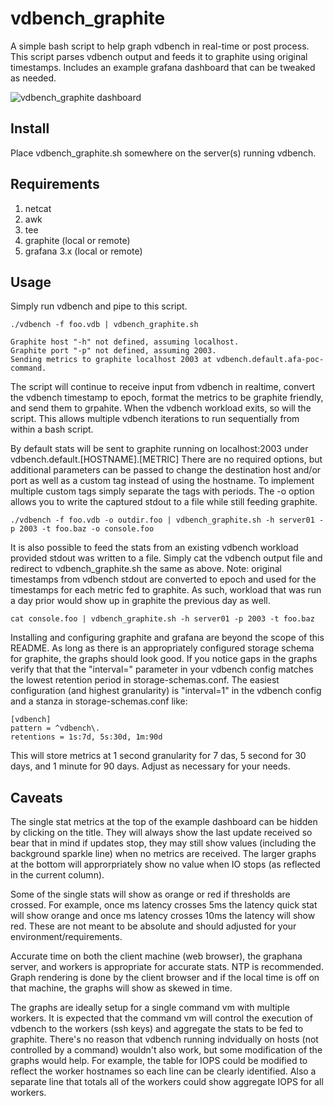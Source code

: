 # vdbench_graphite
A simple bash script to help graph vdbench in real-time or post process.  This script parses vdbench output and feeds it to graphite using original timestamps. Includes an example grafana dashboard that can be tweaked as needed.

![vdbench_graphite dashboard](https://cloud.githubusercontent.com/assets/2933063/18571124/8eab3210-7b75-11e6-83e4-de36763f1722.png "vdbench_graphite dashboard")

## Install
Place vdbench_graphite.sh somewhere on the server(s) running vdbench.  

## Requirements
1. netcat
2. awk 
3. tee
4. graphite (local or remote)
5. grafana 3.x (local or remote)

## Usage
Simply run vdbench and pipe to this script.  

```
./vdbench -f foo.vdb | vdbench_graphite.sh

Graphite host "-h" not defined, assuming localhost.
Graphite port "-p" not defined, assuming 2003.
Sending metrics to graphite localhost 2003 at vdbench.default.afa-poc-command.

```

The script will continue to receive input from vdbench in realtime, convert the vdbench timestamp to epoch, format the metrics to be graphite friendly, and send them to grpahite.  When the vdbench workload exits, so will the script.  This allows multiple vdbench iterations to run sequentially from within a bash script. 

By default stats will be sent to graphite running on localhost:2003 under vdbench.default.[HOSTNAME].[METRIC]  There are no required options, but additional parameters can be passed to change the destination host and/or port as well as a custom tag instead of using the hostname.  To implement multiple custom tags simply separate the tags with periods.  The -o option allows you to write the captured stdout to a file while still feeding graphite.

```
./vdbench -f foo.vdb -o outdir.foo | vdbench_graphite.sh -h server01 -p 2003 -t foo.baz -o console.foo
```

It is also possible to feed the stats from an existing vdbench workload provided stdout was written to a file. Simply cat the vdbench output file and redirect to vdbench_graphite.sh the same as above.  Note: original timestamps from vdbench stdout are converted to epoch and used for the timestamps for each metric fed to graphite.  As such, workload that was run a day prior would show up in graphite the previous day as well.  

```
cat console.foo | vdbench_graphite.sh -h server01 -p 2003 -t foo.baz 
```

Installing and configuring graphite and grafana are beyond the scope of this README.  As long as there is an appropriately configured storage schema for graphite, the graphs should look good.  If you notice gaps in the graphs verify that that the "interval=" parameter in your vdbench config matches the lowest retention period in storage-schemas.conf.  The easiest configuration (and highest granularity) is "interval=1" in the vdbench config and a stanza in storage-schemas.conf like:

```
[vdbench]
pattern = ^vdbench\.
retentions = 1s:7d, 5s:30d, 1m:90d
```

This will store metrics at 1 second granularity for 7 das, 5 second for 30 days, and 1 minute for 90 days.  Adjust as necessary for your needs. 

## Caveats
The single stat metrics at the top of the example dashboard can be hidden by clicking on the title.  They will always show the last update received so bear that in mind if updates stop, they may still show values (including the background sparkle line) when no metrics are received.  The larger graphs at the bottom will approrpriately show no value when IO stops (as reflected in the current column).

Some of the single stats will show as orange or red if thresholds are crossed.  For example, once ms latency crosses 5ms the latency quick stat will show orange and once ms latency crosses 10ms the latency will show red.  These are not meant to be absolute and should adjusted for your environment/requirements. 

Accurate time on both the client machine (web browser), the graphana server, and workers is appropriate for accurate stats.  NTP is recommended. Graph rendering is done by the client browser and if the local time is off on that machine, the graphs will show as skewed in time. 

The graphs are ideally setup for a single command vm with multiple workers.  It is expected that the command vm will control the execution of vdbench to the workers (ssh keys) and aggregate the stats to be fed to graphite.  There's no reason that  vdbench running indvidually on hosts (not controlled by a command) wouldn't also work, but some modification of the graphs would help.  For example, the table for IOPS could be modified to reflect the worker hostnames so each line can be clearly identified.  Also a separate line that totals all of the workers could show aggregate IOPS for all workers.  
